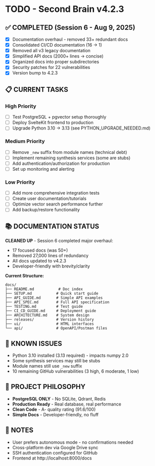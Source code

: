 # TODO - Second Brain v4.2.3

## ✅ COMPLETED (Session 6 - Aug 9, 2025)
- [x] Documentation overhaul - removed 33+ redundant docs
- [x] Consolidated CI/CD documentation (16 → 1)
- [x] Removed all v3 legacy documentation
- [x] Simplified API docs (2000+ lines → concise)
- [x] Organized docs into proper subdirectories
- [x] Security patches for 22 vulnerabilities
- [x] Version bump to 4.2.3

## 📋 CURRENT TASKS
### High Priority
- [ ] Test PostgreSQL + pgvector setup thoroughly
- [ ] Deploy SvelteKit frontend to production
- [ ] Upgrade Python 3.10 → 3.13 (see PYTHON_UPGRADE_NEEDED.md)

### Medium Priority
- [ ] Remove `_new` suffix from module names (technical debt)
- [ ] Implement remaining synthesis services (some are stubs)
- [ ] Add authentication/authorization for production
- [ ] Set up monitoring and alerting

### Low Priority
- [ ] Add more comprehensive integration tests
- [ ] Create user documentation/tutorials
- [ ] Optimize vector search performance further
- [ ] Add backup/restore functionality

## 📚 DOCUMENTATION STATUS
**CLEANED UP** - Session 6 completed major overhaul:
- 17 focused docs (was 50+)
- Removed 27,000 lines of redundancy
- All docs updated to v4.2.3
- Developer-friendly with brevity/clarity

**Current Structure:**
```
docs/
├── README.md           # Doc index
├── SETUP.md           # Quick start guide
├── API_GUIDE.md       # Simple API examples
├── API_SPEC.md        # Full API specification
├── TESTING.md         # Test guide
├── CI_CD_GUIDE.md     # Deployment guide
├── ARCHITECTURE.md    # System design
├── releases/          # Version history
├── ui/                # HTML interfaces
└── api/               # OpenAPI/Postman files
```

## 🐛 KNOWN ISSUES
- Python 3.10 installed (3.13 required) - impacts numpy 2.0
- Some synthesis services may still be stubs
- Module names still use `_new` suffix
- 10 remaining GitHub vulnerabilities (3 high, 6 moderate, 1 low)

## 🎯 PROJECT PHILOSOPHY
- **PostgreSQL ONLY** - No SQLite, Qdrant, Redis
- **Production Ready** - Real database, real performance
- **Clean Code** - A- quality rating (91.6/100)
- **Simple Docs** - Developer-friendly, no fluff

## 📝 NOTES
- User prefers autonomous mode - no confirmations needed
- Cross-platform dev via Google Drive sync
- SSH authentication configured for GitHub
- Frontend at http://localhost:8000/docs